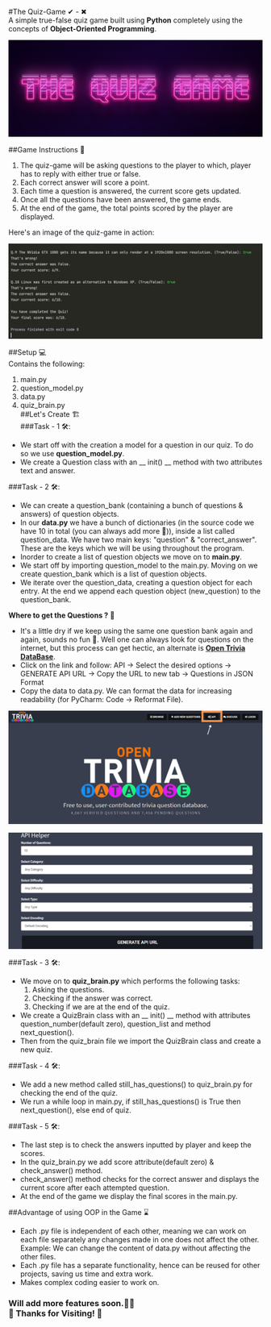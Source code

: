 #The Quiz-Game ✔ - ✖ <br>
A simple true-false quiz game built using **Python** completely using the concepts of **Object-Oriented Programming**.

![Image_0](Image_0.png)

##Game Instructions 👾 <br>
1. The quiz-game will be asking questions to the player to which, player has to reply with either true or false.
2. Each correct answer will score a point.
3. Each time a question is answered, the current score gets updated.
4. Once all the questions have been answered, the game ends.
5. At the end of the game, the total points scored by the player are displayed.

Here's an image of the quiz-game in action:

![Image_1](Image_1.png)

##Setup 💻 <br>
Contains the following:
1. main.py
2. question_model.py
3. data.py
4. quiz_brain.py <br>
##Let's Create 🏗️ <br>
###Task - 1 🛠️: 
- We start off with the creation a model for a question in our quiz. To do so we use **question_model.py**.
- We create a Question class with an __ init() __ method with two attributes text and answer.

###Task - 2 🛠️:
- We can create a question_bank (containing a bunch of questions & answers) of question objects.
- In our **data.py** we have a bunch of dictionaries (in the source code we have 10 in total (you can always add more 🙈)), inside a list called question_data. We have two main keys: "question" & "correct_answer". These are the keys which we will be using throughout the program.
- Inorder to create a list of question objects we move on to **main.py**.
- We start off by importing question_model to the main.py. Moving on we create question_bank which is a list of question objects.
- We iterate over the question_data, creating a question object for each entry. At the end we append each question object (new_question) to the question_bank.

**Where to get the Questions ?** 🤔
- It's a little dry if we keep using the same one question bank again and again, sounds no fun 🥱. Well one can always look for questions on the internet, but this process can get hectic, an alternate is **[Open Trivia DataBase](https://opentdb.com/)**. 
- Click on the link and follow: API -> Select the desired options -> GENERATE API URL -> Copy the URL to new tab -> Questions in JSON Format
- Copy the data to data.py. We can format the data for increasing readability (for PyCharm: Code -> Reformat File).

![Image_2](Image_2.png)

![Image_3](Image_3.png)

###Task - 3 🛠️:
- We move on to **quiz_brain.py** which performs the following tasks: 
  1. Asking the questions.
  2. Checking if the answer was correct.
  3. Checking if we are at the end of the quiz.
- We create a QuizBrain class with an __ init() __ method with attributes question_number(default zero), question_list and method next_question().
- Then from the quiz_brain file we import the QuizBrain class and create a new quiz.

###Task - 4 🛠️:
- We add a new method called still_has_questions() to quiz_brain.py for checking the end of the quiz.
- We run a while loop in main.py, if still_has_questions() is True then next_question(), else end of quiz.

###Task - 5 🛠️:
- The last step is to check the answers inputted by player and keep the scores.
- In the quiz_brain.py we add score attribute(default zero) & check_answer() method.
- check_answer() method checks for the correct answer and displays the current score after each attempted question.
- At the end of the game we display the final scores in the main.py.

##Advantage of using OOP in the Game ⌛
- Each .py file is independent of each other, meaning we can work on each file separately any changes made in one does not affect the other. Example: We can change the content of data.py without affecting the other files.
- Each .py file has a separate functionality, hence can be reused for other projects, saving us time and extra work.
- Makes complex coding easier to work on. 

### Will add more features soon.🏃‍♀️<br>🦄 Thanks for Visiting! 🦄
